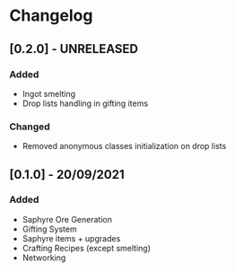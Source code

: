 # Changelog

## [0.2.0] - UNRELEASED

### Added

- Ingot smelting
- Drop lists handling in gifting items

### Changed

- Removed anonymous classes initialization on drop lists

## [0.1.0] - 20/09/2021

### Added

- Saphyre Ore Generation
- Gifting System
- Saphyre items + upgrades
- Crafting Recipes (except smelting)
- Networking